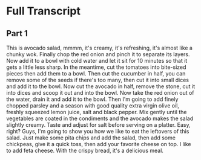 # Full Transcript

## Part 1

This is avocado salad, mmmm, it's creamy, it's refreshing, it's almost like a chunky wok.  Finally chop the red onion and pinch it to separate its layers. Now add it to a bowl with cold water  and let it sit for 10 minutes so that it gets a little less sharp. In the meantime, cut the tomatoes  into bite-sized pieces then add them to a bowl. Then cut the cucumber in half, you can remove some  of the seeds if there's too many, then cut it into small dices and add it to the bowl. Now cut  the avocado in half, remove the stone, cut it into dices and scoop it out and into the bowl. Now  take the red onion out of the water, drain it and add it to the bowl. Then I'm going to add  finely chopped parsley and a season with good quality extra virgin olive oil, freshly squeezed lemon  juice, salt and black pepper. Mix gently until the vegetables are coated in the condiments  and the avocado makes the salad slightly creamy. Taste and adjust for salt before serving on a  platter. Easy, right? Guys, I'm going to show you how we like to eat the leftovers of this salad.  Just make some pita chips and add the salad, then add some chickpeas, give it a quick toss,  then add your favorite cheese on top. I like to add feta cheese. With the crispy bread,  it's a delicious meal.

